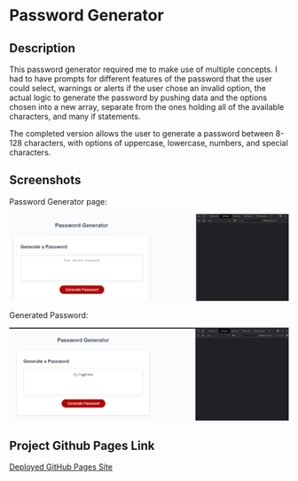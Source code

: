 # Password Generator

## Description

This password generator required me to make use of multiple concepts. I had to have prompts for different features of the password that the user could select, warnings or alerts if the user chose an invalid option, the actual logic to generate the password by pushing data and the options chosen into a new array, separate from the ones holding all of the available characters, and many if statements.

The completed version allows the user to generate a password between 8-128 characters, with options of uppercase, lowercase, numbers, and special characters.

## Screenshots

Password Generator page:

![Alt text](./Assets/images/generatorscreenshot.png "Generator Screenshot")

Generated Password:

![Alt text](./Assets/images/generated.png "Generated Password")

## Project Github Pages Link

[Deployed GitHub Pages Site](https://leon3005.github.io/Password_Generator/)
